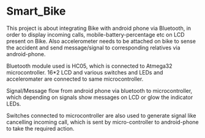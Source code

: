 # Smart_Bike
This project is about integrating Bike with android phone via Bluetooth, in order to display incoming calls, mobile-battery-percentage etc on LCD present on Bike. Also accelerometer needs to be attached on bike to sense the accident and send message/signal to corresponding relatives via android-phone.

Bluetooth module used is HC05, which is connected to Atmega32 microcontroller. 16*2 LCD and various switches and LEDs and acceleromater are connected to same microcontroller.

Signal/Message flow from android phone via bluetooth to microcontroller, which depending on signals show messages on LCD or glow the indicator LEDs.

Switches connected to microcontroller are also used to generate signal like cancelling incoming call, which is sent by micro-controller to android-phone to take the required action.
